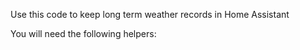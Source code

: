 Use this code to keep long term weather records in Home Assistant

You will need the following helpers:
